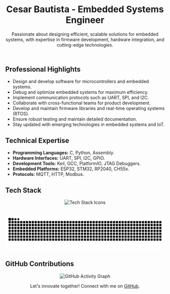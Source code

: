 <!DOCTYPE html>
<html lang="en">
<head>
    <meta charset="UTF-8">
    <meta name="viewport" content="width=device-width, initial-scale=1.0">
</head>
<body>
    <header>
        <h1>Cesar Bautista - Embedded Systems Engineer</h1>
        <p>
            Passionate about designing efficient, scalable solutions for embedded systems, with expertise in firmware development, hardware integration, and cutting-edge technologies.
        </p>
    </header>
    <section>
        <h2>Professional Highlights</h2>
        <ul>
            <li>Design and develop software for microcontrollers and embedded systems.</li>
            <li>Debug and optimize embedded systems for maximum efficiency.</li>
            <li>Implement communication protocols such as UART, SPI, and I2C.</li>
            <li>Collaborate with cross-functional teams for product development.</li>
            <li>Develop and maintain firmware libraries and real-time operating systems (RTOS).</li>
            <li>Ensure robust testing and maintain detailed documentation.</li>
            <li>Stay updated with emerging technologies in embedded systems and IoT.</li>
        </ul>
    </section>
    <section>
        <h2>Technical Expertise</h2>
        <ul>
            <li><strong>Programming Languages:</strong> C, Python, Assembly.</li>
            <li><strong>Hardware Interfaces:</strong> UART, SPI, I2C, GPIO.</li>
            <li><strong>Development Tools:</strong> Keil, GCC, PlatformIO, JTAG Debuggers.</li>
            <li><strong>Embedded Platforms:</strong> ESP32, STM32, RP2040, CH55x.</li>
            <li><strong>Protocols:</strong> MQTT, HTTP, Modbus.</li>
        </ul>
    </section>
    <section>
        <h2>Tech Stack</h2>
        <p align="center">
            <img src="https://skillicons.dev/icons?i=c,python,cpp,html,css,git,arduino" alt="Tech Stack Icons">
        </p>
    </section>
    <br clear="both">
    <img src="https://raw.githubusercontent.com/Cesarbautista10/Cesarbautista10/refs/heads/output/snake.svg" alt="Snake animation" />
    </div>
    <section>
        <h2>GitHub Contributions</h2>
        <p align="center">
         <img src="https://github-readme-activity-graph.vercel.app/graph?username=Cesarbautista10&theme=xcode&hide_border=true" alt="GitHub Activity Graph">
        </p>
    </section>
    <footer>
        <p align="center">Let's innovate together! Connect with me on <a href="https://github.com/Cesarbautista10">GitHub</a>.</p>
    </footer>
</body>
</html>
